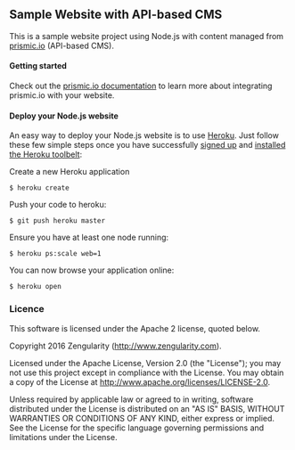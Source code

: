 ## Sample Website with API-based CMS

This is a sample website project using Node.js with content managed from [prismic.io](http://prismic.io) (API-based CMS).

#### Getting started

Check out the [prismic.io documentation](https://prismic.io/docs#?lang=node) to learn more about integrating prismic.io with your website.

#### Deploy your Node.js website

An easy way to deploy your Node.js website is to use [Heroku](http://www.heroku.com). Just follow these few simple steps once you have successfully [signed up](https://id.heroku.com/signup/www-header) and [installed the Heroku toolbelt](https://toolbelt.heroku.com/):

Create a new Heroku application

```
$ heroku create
```

Push your code to heroku:

```
$ git push heroku master
```

Ensure you have at least one node running:

```
$ heroku ps:scale web=1
```

You can now browse your application online:

```
$ heroku open
```

### Licence

This software is licensed under the Apache 2 license, quoted below.

Copyright 2016 Zengularity (http://www.zengularity.com).

Licensed under the Apache License, Version 2.0 (the "License"); you may not use this project except in compliance with the License. You may obtain a copy of the License at http://www.apache.org/licenses/LICENSE-2.0.

Unless required by applicable law or agreed to in writing, software distributed under the License is distributed on an "AS IS" BASIS, WITHOUT WARRANTIES OR CONDITIONS OF ANY KIND, either express or implied. See the License for the specific language governing permissions and limitations under the License.
